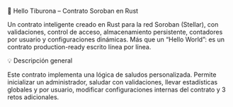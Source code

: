 🐋 Hello Tiburona – Contrato Soroban en Rust

Un contrato inteligente creado en Rust para la red Soroban (Stellar), con validaciones, control de acceso, almacenamiento persistente, contadores por usuario y configuraciones dinámicas.
Más que un “Hello World”: es un contrato production-ready escrito línea por línea.

💡 Descripción general

Este contrato implementa una lógica de saludos personalizada.
Permite inicializar un administrador, saludar con validaciones, llevar estadísticas globales y por usuario, modificar configuraciones internas del contrato y 3 retos adicionales.



